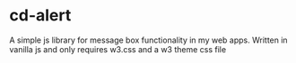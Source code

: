 # cd-alert
A simple js library for message box functionality in my web apps. Written in vanilla js and only requires w3.css and a w3 theme css file
